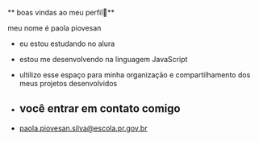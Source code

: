 ** boas vindas ao meu perfil🍒**

meu nome é paola piovesan

- eu estou estudando no alura
- estou me desenvolvendo na linguagem JavaScript
- ultilizo esse espaço para minha organização e compartilhamento dos meus projetos desenvolvidos

- ## você entrar em contato comigo
- paola.piovesan.silva@escola.pr.gov.br
